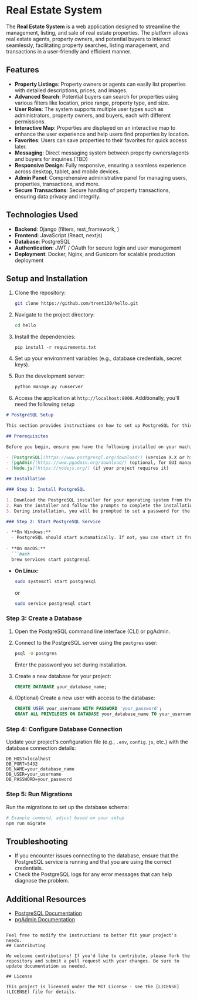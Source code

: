 
# Real Estate System

The **Real Estate System** is a web application designed to streamline the management, listing, and sale of real estate properties. The platform allows real estate agents, property owners, and potential buyers to interact seamlessly, facilitating property searches, listing management, and transactions in a user-friendly and efficient manner.

## Features

- **Property Listings**: Property owners or agents can easily list properties with detailed descriptions, prices, and images.
- **Advanced Search**: Potential buyers can search for properties using various filters like location, price range, property type, and size.
- **User Roles**: The system supports multiple user types such as administrators, property owners, and buyers, each with different permissions.
- **Interactive Map**: Properties are displayed on an interactive map to enhance the user experience and help users find properties by location.
- **Favorites**: Users can save properties to their favorites for quick access later.
- **Messaging**: Direct messaging system between property owners/agents and buyers for inquiries.(TBD)
- **Responsive Design**: Fully responsive, ensuring a seamless experience across desktop, tablet, and mobile devices.
- **Admin Panel**: Comprehensive administrative panel for managing users, properties, transactions, and more.
- **Secure Transactions**: Secure handling of property transactions, ensuring data privacy and integrity.
  
## Technologies Used

- **Backend**: Django (filters, rest_framework, )
- **Frontend**: JavaScript (React, nextjs)
- **Database**: PostgreSQL
- **Authentication**: JWT / OAuth for secure login and user management
- **Deployment**: Docker, Nginx, and Gunicorn for scalable production deployment

## Setup and Installation

1. Clone the repository:
    ```bash
    git clone https://github.com/trent130/hello.git
    ```

2. Navigate to the project directory:
    ```bash
    cd hello
    ```

3. Install the dependencies:
    ```
    pip install -r requirements.txt
    ```
    
4. Set up your environment variables (e.g., database credentials, secret keys).

5. Run the development server:
    ```bash
    python manage.py runserver
    ```

6. Access the application at `http://localhost:8000`.
Additionally, you'll need the following setup
```markdown
# PostgreSQL Setup

This section provides instructions on how to set up PostgreSQL for this project.

## Prerequisites

Before you begin, ensure you have the following installed on your machine:

- [PostgreSQL](https://www.postgresql.org/download/) (version X.X or higher)
- [pgAdmin](https://www.pgadmin.org/download/) (optional, for GUI management)
- [Node.js](https://nodejs.org/) (if your project requires it)

## Installation

### Step 1: Install PostgreSQL

1. Download the PostgreSQL installer for your operating system from the [official website](https://www.postgresql.org/download/).
2. Run the installer and follow the prompts to complete the installation.
3. During installation, you will be prompted to set a password for the default `postgres` user. Make sure to remember this password.

### Step 2: Start PostgreSQL Service

- **On Windows:**
  - PostgreSQL should start automatically. If not, you can start it from the Services application.
  
- **On macOS:**
  ```bash
  brew services start postgresql
  ```

- **On Linux:**
  ```bash
  sudo systemctl start postgresql
  ```
  or
  ``` bash
  sudo service postgresql start
  ```
### Step 3: Create a Database

1. Open the PostgreSQL command line interface (CLI) or pgAdmin.
2. Connect to the PostgreSQL server using the `postgres` user:
   ```bash
   psql -U postgres
   ```
   Enter the password you set during installation.

3. Create a new database for your project:
   ```sql
   CREATE DATABASE your_database_name;
   ```

4. (Optional) Create a new user with access to the database:
   ```sql
   CREATE USER your_username WITH PASSWORD 'your_password';
   GRANT ALL PRIVILEGES ON DATABASE your_database_name TO your_username;
   ```

### Step 4: Configure Database Connection

Update your project's configuration file (e.g., `.env`, `config.js`, etc.) with the database connection details:

```plaintext
DB_HOST=localhost
DB_PORT=5432
DB_NAME=your_database_name
DB_USER=your_username
DB_PASSWORD=your_password
```

### Step 5: Run Migrations

Run the migrations to set up the database schema:

```bash
# Example command, adjust based on your setup
npm run migrate
```

## Troubleshooting

- If you encounter issues connecting to the database, ensure that the PostgreSQL service is running and that you are using the correct credentials.
- Check the PostgreSQL logs for any error messages that can help diagnose the problem.

## Additional Resources

- [PostgreSQL Documentation](https://www.postgresql.org/docs/)
- [pgAdmin Documentation](https://www.pgadmin.org/docs/)

```

Feel free to modify the instructions to better fit your project's needs.
## Contributing

We welcome contributions! If you'd like to contribute, please fork the repository and submit a pull request with your changes. Be sure to update documentation as needed.

## License

This project is licensed under the MIT License - see the [LICENSE](LICENSE) file for details.
